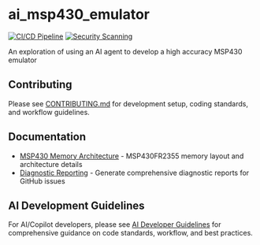 # ai_msp430_emulator

[![CI/CD Pipeline](https://github.com/grahame-white/ai_msp430_emulator/workflows/CI%2FCD%20Pipeline/badge.svg)](https://github.com/grahame-white/ai_msp430_emulator/actions/workflows/ci.yml)
[![Security Scanning](https://github.com/grahame-white/ai_msp430_emulator/workflows/Security%20Scanning/badge.svg)](https://github.com/grahame-white/ai_msp430_emulator/actions/workflows/security.yml)

An exploration of using an AI agent to develop a high accuracy MSP430 emulator

## Contributing

Please see [CONTRIBUTING.md](CONTRIBUTING.md) for development setup, coding standards, and workflow guidelines.

## Documentation

- [MSP430 Memory Architecture](docs/MSP430_MEMORY_ARCHITECTURE.md) - MSP430FR2355 memory layout and architecture details
- [Diagnostic Reporting](docs/DiagnosticReporting.md) - Generate comprehensive diagnostic reports for GitHub issues

## AI Development Guidelines

For AI/Copilot developers, please see [AI Developer Guidelines](.github/copilot-instructions.md) for
comprehensive guidance on code standards, workflow, and best practices.
